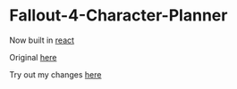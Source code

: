# Fallout-4-Character-Planner

Now built in [react](https://reactjs.org)

Original [here](http://mmartinx.github.io/fo4/)

Try out my changes [here](https://brenthaertlein.github.io/Fallout-4-Character-Planner/)
